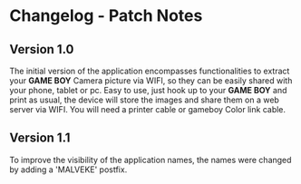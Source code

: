 # Changelog - Patch Notes

## Version 1.0
The initial version of the application encompasses functionalities to extract your  **GAME BOY** Camera picture via WIFI, so they can be easily shared with your phone, tablet or pc. Easy to use, just hook up to your **GAME BOY** and print as usual, the device will store the images and share them on a web server via WIFI. You will need a printer cable or gameboy Color link cable.

## Version 1.1
To improve the visibility of the application names, the names were changed by adding a 'MALVEKE' postfix.